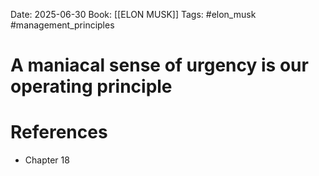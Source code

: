 Date: 2025-06-30
Book: [[ELON MUSK]]
Tags: #elon_musk #management_principles 
# A maniacal sense of urgency is our operating principle



# References
- Chapter 18